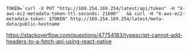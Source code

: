 

```
TOKEN=`curl -X PUT "http://169.254.169.254/latest/api/token" -H "X-aws-ec2-metadata-token-ttl-seconds: 21600"`  && curl -H "X-aws-ec2-metadata-token: $TOKEN" http://169.254.169.254/latest/meta-data/public-hostname
```


https://stackoverflow.com/questions/47754183/typescript-cannot-add-headers-to-a-fetch-api-using-react-native